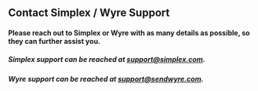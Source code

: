 ## Contact Simplex / Wyre Support

#### Please reach out to Simplex or Wyre with as many details as possible, so they can further assist you.

##### Simplex support can be reached at support@simplex.com.

##### Wyre support can be reached at support@sendwyre.com.
